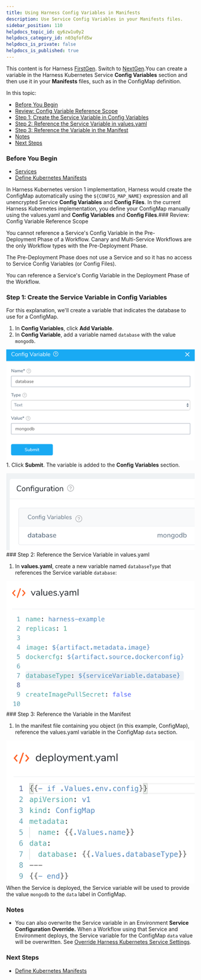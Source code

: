 ```yaml
---
title: Using Harness Config Variables in Manifests
description: Use Service Config Variables in your Manifests files.
sidebar_position: 110
helpdocs_topic_id: qy6zw1u0y2
helpdocs_category_id: n03qfofd5w
helpdocs_is_private: false
helpdocs_is_published: true
---
```


This content is for Harness [FirstGen](/article/1fjmm4by22). Switch to [NextGen](/category/qfj6m1k2c4).You can create a variable in the Harness Kubernetes Service **Config Variables** section and then use it in your **Manifests** files, such as in the ConfigMap definition.

In this topic:

* [Before You Begin](#before_you_begin)
* [Review: Config Variable Reference Scope](#review_config_variable_reference_scope)
* [Step 1: Create the Service Variable in Config Variables](#step_1_create_the_service_variable_in_config_variables)
* [Step 2: Reference the Service Variable in values.yaml](#step_2_reference_the_service_variable_in_values_yaml)
* [Step 3: Reference the Variable in the Manifest](#step_3_reference_the_variable_in_the_manifest)
* [Notes](#notes)
* [Next Steps](#next_steps)

### Before You Begin

* [Services](/article/eb3kfl8uls-service-configuration)
* [Define Kubernetes Manifests](/article/2j2vi5oxrq-define-kubernetes-manifests)

In Harness Kubernetes version 1 implementation, Harness would create the ConfigMap automatically using the `${CONFIG_MAP_NAME}` expression and all unencrypted Service **Config Variables** and **Config Files**. In the current Harness Kubernetes implementation, you define your ConfigMap manually using the values.yaml and **Config Variables** and **Config Files**.### Review: Config Variable Reference Scope

You cannot reference a Service's Config Variable in the Pre-Deployment Phase of a Workflow. Canary and Multi-Service Workflows are the only Workflow types with the Pre-Deployment Phase.

The Pre-Deployment Phase does not use a Service and so it has no access to Service Config Variables (or Config Files).

You can reference a Service's Config Variable in the Deployment Phase of the Workflow.

### Step 1: Create the Service Variable in Config Variables

For this explanation, we'll create a variable that indicates the database to use for a ConfigMap.

1. In **Config Variables**, click **Add Variable**.
2. In **Config Variable**, add a variable named `database` with the value `mongodb`.

![](./static/using-harness-config-variables-in-manifests-211.png)1. Click **Submit**. The variable is added to the **Config Variables** section.

![](./static/using-harness-config-variables-in-manifests-212.png)### Step 2: Reference the Service Variable in values.yaml

1. In **values.yaml**, create a new variable named `databaseType` that references the Service variable `database`:

![](./static/using-harness-config-variables-in-manifests-213.png)### Step 3: Reference the Variable in the Manifest

1. In the manifest file containing you object (in this example, ConfigMap), reference the values.yaml variable in the ConfigMap `data` section.

![](./static/using-harness-config-variables-in-manifests-214.png)When the Service is deployed, the Service variable will be used to provide the value `mongodb` to the `data` label in ConfigMap.

### Notes

* You can also overwrite the Service variable in an Environment **Service Configuration Override.** When a Workflow using that Service and Environment deploys, the Service variable for the ConfigMap `data` value will be overwritten. See [Override Harness Kubernetes Service Settings](/article/ycacqs7tlx-override-harness-kubernetes-service-settings).

### Next Steps

* [Define Kubernetes Manifests](/article/2j2vi5oxrq-define-kubernetes-manifests)

